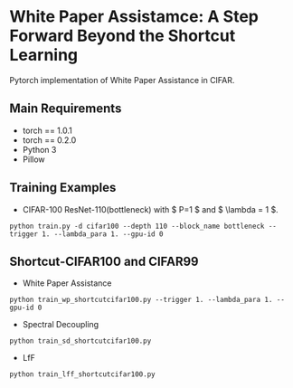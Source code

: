 # White Paper Assistamce: A Step Forward Beyond the Shortcut Learning

Pytorch implementation of White Paper Assistance in CIFAR.

## Main Requirements
- torch == 1.0.1
- torch == 0.2.0
- Python 3
- Pillow

## Training Examples
- CIFAR-100 ResNet-110(bottleneck) with $ P=1 $ and $ \lambda = 1 $.

`python train.py -d cifar100 --depth 110 --block_name bottleneck --trigger 1. --lambda_para 1. --gpu-id 0`

## Shortcut-CIFAR100 and CIFAR99
- White Paper Assistance

`python train_wp_shortcutcifar100.py --trigger 1. --lambda_para 1. --gpu-id 0`
  
- Spectral Decoupling

`python train_sd_shortcutcifar100.py`
  
- LfF

`python train_lff_shortcutcifar100.py`
